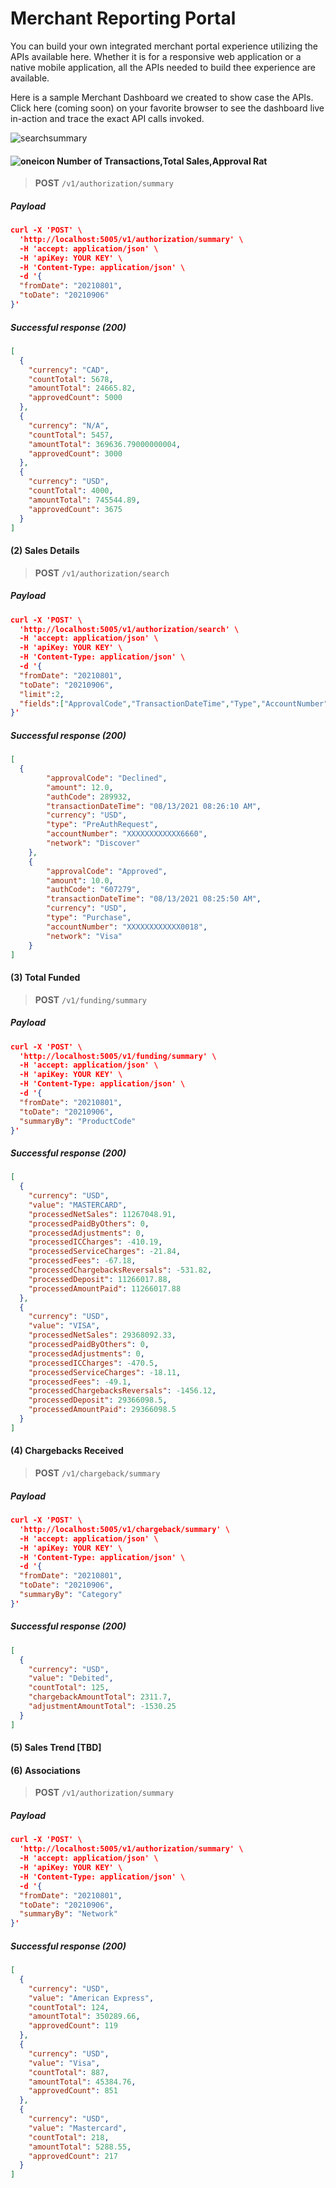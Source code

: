 # Merchant Reporting Portal

You can build your own integrated merchant portal experience utilizing the APIs available here. Whether it is for a responsive web application or a native mobile application, all the APIs needed to build thee experience are available.
 
Here is a sample Merchant Dashboard we created to show case the APIs. Click here (coming soon) on your favorite browser to see the dashboard live in-action and trace the exact API calls invoked. 

![searchsummary](../../assets/images/searchsummary.png)


#### ![oneicon](../../assets/images/oneicon(1).png)  Number of Transactions,Total Sales,Approval Rat

<!-- theme: success -->
>**POST** `/v1/authorization/summary`

##### Payload

<!--
type: tab
title: Request
-->

```json
curl -X 'POST' \
  'http://localhost:5005/v1/authorization/summary' \
  -H 'accept: application/json' \
  -H 'apiKey: YOUR KEY' \
  -H 'Content-Type: application/json' \
  -d '{
  "fromDate": "20210801",
  "toDate": "20210906"
}'
```

<!--
type: tab
title: Response
-->

##### Successful response (200)

```json
[
  {
    "currency": "CAD",
    "countTotal": 5678,
    "amountTotal": 24665.82,
    "approvedCount": 5000
  },
  {
    "currency": "N/A",
    "countTotal": 5457,
    "amountTotal": 369636.79000000004,
    "approvedCount": 3000
  },
  {
    "currency": "USD",
    "countTotal": 4000,
    "amountTotal": 745544.89,
    "approvedCount": 3675
  }
]
```

#### (2) Sales Details

<!-- theme: success -->
>**POST** `/v1/authorization/search`

##### Payload

<!--
type: tab
title: Request
-->

```json
curl -X 'POST' \
  'http://localhost:5005/v1/authorization/search' \
  -H 'accept: application/json' \
  -H 'apiKey: YOUR KEY' \
  -H 'Content-Type: application/json' \
  -d '{
  "fromDate": "20210801",
  "toDate": "20210906",
  "limit":2,
  "fields":["ApprovalCode","TransactionDateTime","Type","AccountNumber","Currency","Network","AuthCode","Amount"]
}'
```

<!--
type: tab
title: Response
-->

##### Successful response (200)

```json
[
  {
        "approvalCode": "Declined",
        "amount": 12.0,
        "authCode": 289932,
        "transactionDateTime": "08/13/2021 08:26:10 AM",
        "currency": "USD",
        "type": "PreAuthRequest",
        "accountNumber": "XXXXXXXXXXXX6660",
        "network": "Discover"
    },
    {
        "approvalCode": "Approved",
        "amount": 10.0,
        "authCode": "607279",
        "transactionDateTime": "08/13/2021 08:25:50 AM",
        "currency": "USD",
        "type": "Purchase",
        "accountNumber": "XXXXXXXXXXXX0018",
        "network": "Visa"
    }
]
```

#### (3) Total Funded

<!-- theme: success -->
>**POST** `/v1/funding/summary`

##### Payload

<!--
type: tab
title: Request
-->

```json
curl -X 'POST' \
  'http://localhost:5005/v1/funding/summary' \
  -H 'accept: application/json' \
  -H 'apiKey: YOUR KEY' \
  -H 'Content-Type: application/json' \
  -d '{
  "fromDate": "20210801",
  "toDate": "20210906",
  "summaryBy": "ProductCode"
}'
```

<!--
type: tab
title: Response
-->

##### Successful response (200)

```json
[
  {
    "currency": "USD",
    "value": "MASTERCARD",
    "processedNetSales": 11267048.91,
    "processedPaidByOthers": 0,
    "processedAdjustments": 0,
    "processedICCharges": -410.19,
    "processedServiceCharges": -21.84,
    "processedFees": -67.18,
    "processedChargebacksReversals": -531.82,
    "processedDeposit": 11266017.88,
    "processedAmountPaid": 11266017.88
  },
  {
    "currency": "USD",
    "value": "VISA",
    "processedNetSales": 29368092.33,
    "processedPaidByOthers": 0,
    "processedAdjustments": 0,
    "processedICCharges": -470.5,
    "processedServiceCharges": -18.11,
    "processedFees": -49.1,
    "processedChargebacksReversals": -1456.12,
    "processedDeposit": 29366098.5,
    "processedAmountPaid": 29366098.5
  }
]
```

#### (4) Chargebacks Received

<!-- theme: success -->
>**POST** `/v1/chargeback/summary`

##### Payload

<!--
type: tab
title: Request
-->

```json
curl -X 'POST' \
  'http://localhost:5005/v1/chargeback/summary' \
  -H 'accept: application/json' \
  -H 'apiKey: YOUR KEY' \
  -H 'Content-Type: application/json' \
  -d '{
  "fromDate": "20210801",
  "toDate": "20210906",
  "summaryBy": "Category"
}'
```

<!--
type: tab
title: Response
-->

##### Successful response (200)

```json
[
  {
    "currency": "USD",
    "value": "Debited",
    "countTotal": 125,
    "chargebackAmountTotal": 2311.7,
    "adjustmentAmountTotal": -1530.25
  }
]
```

#### (5) Sales Trend [TBD]

#### (6) Associations

<!-- theme: success -->
>**POST** `/v1/authorization/summary`

##### Payload

<!--
type: tab
title: Request
-->

```json
curl -X 'POST' \
  'http://localhost:5005/v1/authorization/summary' \
  -H 'accept: application/json' \
  -H 'apiKey: YOUR KEY' \
  -H 'Content-Type: application/json' \
  -d '{
  "fromDate": "20210801",
  "toDate": "20210906",
  "summaryBy": "Network"
}'
```

<!--
type: tab
title: Response
-->

##### Successful response (200)

```json
[
  {
    "currency": "USD",
    "value": "American Express",
    "countTotal": 124,
    "amountTotal": 350289.66,
    "approvedCount": 119
  },
  {
    "currency": "USD",
    "value": "Visa",
    "countTotal": 887,
    "amountTotal": 45384.76,
    "approvedCount": 851
  },
  {
    "currency": "USD",
    "value": "Mastercard",
    "countTotal": 218,
    "amountTotal": 5288.55,
    "approvedCount": 217
  }
]
```